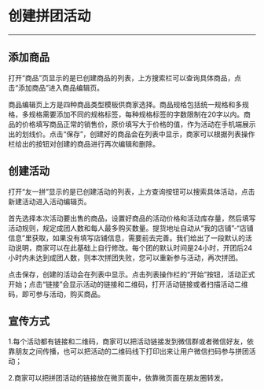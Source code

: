 # 创建拼团活动

---

## 添加商品

打开“商品”页显示的是已创建商品的列表，上方搜索栏可以查询具体商品，点击“添加商品”进入商品编辑页。

商品编辑页上方是四种商品类型模板供商家选择。商品规格包括统一规格和多规格，多规格需要添加不同的规格标签，每种规格标签的字数限制在20字以内。商品的价格填写商品正常的销售价，原价填写大于价格的值，作为活动在手机端展示出的划线价。点击“保存”，创建好的商品会在列表中显示，商家可以根据列表操作栏给出的按钮对创建的商品进行再次编辑和删除。

## 创建活动

打开“友一拼”显示的是已创建活动的列表，上方查询按钮可以搜索具体活动，点击新建活动进入活动编辑页。

首先选择本次活动要出售的商品，设置好商品的活动价格和活动库存量，然后填写活动规则，规定成团人数和每人最多购买数量。提货地址自动从“我的店铺”-“店铺信息”里获取，如果没有填写店铺信息，需要前去完善。我们给出了一段默认的活动说明，商家可以在此基础上自行修改。每个团的默认时间是24小时，开团后24小时内未达到成团人数，则本次拼团失败，您可以重新参与活动，再次拼团。

点击保存，创建的活动会在列表中显示。点击列表操作栏的“开始”按钮，活动正式开始；点击“链接”会显示活动的链接和二维码，打开活动链接或者扫描活动二维码，即可参与活动，购买商品。

## 宣传方式

1.每个活动都有链接和二维码，商家可以把活动链接发到微信群或者微信好友，依靠朋友之间传播，也可以把活动的二维码线下打印出来让用户微信扫码参与拼团活动；

2.商家可以把拼团活动的链接放在微页面中，依靠微页面在朋友圈转发。


